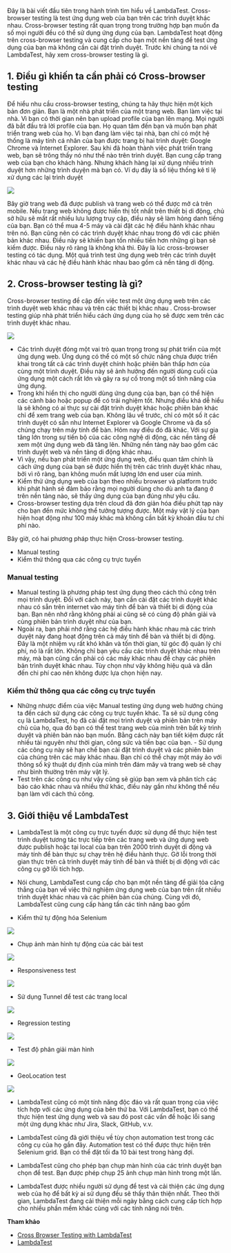Đây là bài viết đầu tiên trong hành trình tìm hiểu về LambdaTest. Cross-browser testing là test ứng dụng web của bạn trên các trình duyệt khác nhau. Cross-browser testing rất quan trọng trong trường hợp bạn muốn đa số mọi người đều có thể sử dụng ứng dụng của bạn. LambdaTest hoạt động trên cross-browser testing và cung cấp cho bạn một nền tảng để test ứng dụng của bạn mà không cần cài đặt trình duyệt. Trước khi chúng ta nói về LambdaTest, hãy xem cross-browser testing là gì.

## 1. Điều gì khiến ta cần phải có Cross-browser testing

Để hiểu nhu cầu cross-browser testing, chúng ta hãy thực hiện một kịch bản đơn giản. Bạn là một nhà phát triển của một trang web. Bạn làm việc tại nhà. Vì bạn có thời gian nên bạn upload profile của bạn lên mạng. Mọi người đã bắt đầu trả lời profile của bạn. Họ quan tâm đến bạn và muốn bạn phát triển trang web của họ. Vì bạn đang làm việc tại nhà, bạn chỉ có một hệ thống là máy tính cá nhân của bạn được trang bị hai trình duyệt: Google Chrome và Internet Explorer. Sau khi đã hoàn thành việc phát triển trang web, bạn sẽ trông thấy nó như thế nào trên trình duyệt. Bạn cung cấp trang web của bạn cho khách hàng. Nhưng khách hàng lại xử dụng nhiều trình duyệt hơn những trình duyện mà bạn có. Ví dụ đây là số liệu thống kê tỉ lệ xử dụng các lại trình duyệt

![](https://images.viblo.asia/b770594d-e6a1-4a31-ad49-5c0166191350.jpg)

Bây giờ trang web đã được publish và trang web có thể được mở cả trên mobile. Nếu trang web không được hiển thị tốt nhất trên thiết bị di động, chủ sở hữu sẽ mất rất nhiều lưu lượng truy cập, điều này sẽ làm hỏng danh tiếng của bạn. Bạn có thể mua 4-5 máy và cài đặt các hệ điều hành khác nhau trên nó. Bạn cũng nên có các trình duyệt khác nhau trong đó với các phiên bản khác nhau. Điều này sẽ khiến bạn tốn nhiều tiền hơn những gì bạn sẽ kiếm được. Điều này rõ ràng là không khả thi. Đây là lúc cross-browser testing có tác dụng. Một quá trình test ứng dụng web trên các trình duyệt khác nhau và các hệ điều hành khác nhau bao gồm cả nền tảng di động.

## 2. Cross-browser testing là gì?

Cross-browser testing đề cập đến việc test một ứng dụng web trên các trình duyệt web khác nhau và trên các thiết bị khác nhau . Cross-browser testing giúp nhà phát triển hiểu cách ứng dụng của họ sẽ được xem trên các trình duyệt khác nhau.

![](https://images.viblo.asia/a43eda7d-551e-42c7-b87e-1453845dc909.png)

- Các trình duyệt đóng một vai trò quan trọng trong sự phát triển của một ứng dụng web. Ứng dụng có thể có một số chức năng chưa được triển khai trong tất cả các trình duyệt chính hoặc phiên bản thấp hơn của cùng một trình duyệt. Điều này sẽ ảnh hưởng đến người dùng cuối của ứng dụng một cách rất lớn và gây ra sự cố trong một số tính năng của ứng dụng. 
- Trong khi hiển thị cho người dùng ứng dụng của bạn, bạn có thể hiện các cảnh báo hoặc popup để có trải nghiệm tốt. Nhưng điều khá dễ hiểu là sẽ không có ai thực sự cài đặt trình duyệt khác hoặc phiên bản khác chỉ để xem trang web của bạn. Không lâu về trước, chỉ có một số ít các trình duyệt có sẵn như Internet Explorer và Google Chrome và đa số chúng chạy trên máy tính để bàn. Hôm nay điều đó đã khác. Với sự gia tăng lớn trong sự tiến bộ của các công nghệ di động, các nền tảng để xem một ứng dụng web đã tăng lên. Những nền tảng này bao gồm các trình duyệt web và nền tảng di động khác nhau. 
- Vì vậy, nếu bạn phát triển một ứng dụng web, điều quan tâm chính là cách ứng dụng của bạn sẽ được hiển thị trên các trình duyệt khác nhau, bởi vì rõ ràng, bạn không muốn mất lượng lớn end user của mình. 
- Kiểm thử ứng dụng web của bạn theo nhiều browser và platform trước khi phát hành sẽ đảm bảo rằng mọi người dùng cho dù anh ta đang ở trên nền tảng nào, sẽ thấy ứng dụng của bạn đúng như yêu cầu. 
- Cross-browser testing dựa trên cloud đã đơn giản hóa điều phứt tạp này cho bạn đến mức không thể tưởng tượng được. Một máy vật lý của bạn hiện hoạt động như 100 máy khác mà không cần bất kỳ khoản đầu tư chi phí nào.

Bây giờ, có hai phương pháp thực hiện Cross-browser testing.

- Manual testing
- Kiểm thử thông qua các công cụ trực tuyến
 
### Manual testing

- Manual testing là phương pháp test ứng dụng theo cách thủ công trên mọi trình duyệt. Đối với cách này, bạn cần cài đặt các trình duyệt khác nhau có sẵn trên internet vào máy tính để bàn và thiết bị di động của bạn. Bạn nên nhớ rằng không phải ai cũng sẽ có cùng độ phân giải và cùng phiên bản trình duyệt như của bạn. 
- Ngoài ra, bạn phải nhớ rằng các hệ điều hành khác nhau mà các trình duyệt này đang hoạt động trên cả máy tính để bàn và thiết bị di động. Đây là một nhiệm vụ rất khó khăn và tốn thời gian, từ góc độ quản lý chi phí, nó là rất lớn. Không chỉ bạn yêu cầu các trình duyệt khác nhau trên máy, mà bạn cũng cần phải có các máy khác nhau để chạy các phiên bản trình duyệt khác nhau. Tùy chọn như vậy không hiệu quả và dẫn đến chi phí cao nên không được lựa chọn hiện nay.
 
### Kiểm thử thông qua các công cụ trực tuyến

- Những nhược điểm của việc Manual testing ứng dụng web hướng chúng ta đến cách sử dụng các công cụ trực tuyến khác. Ta sẽ sử dụng công cụ là LambdaTest, họ đã cài đặt mọi trình duyệt và phiên bản trên máy chủ của họ, qua đó bạn có thể test trang web của mình trên bất kỳ trình duyệt và phiên bản nào bạn muốn. Bằng cách này bạn tiết kiệm được rất nhiều tài nguyên như thời gian, công sức và tiền bạc của bạn. - Sử dụng các công cụ này sẽ hạn chế bạn cài đặt trình duyệt và các phiên bản của chúng trên các máy khác nhau. Bạn chỉ có thể chạy một máy ảo với thông số kỹ thuật dự định của mình trên đám mây và trang web sẽ chạy như bình thường trên máy vật lý. 
- Test trên các công cụ như vậy cũng sẽ giúp bạn xem và phân tích các báo cáo khác nhau và nhiều thứ khác, điều này gần như không thể nếu bạn làm với cách thủ công.

## 3. Giới thiệu về LambdaTest

- LambdaTest là một công cụ trực tuyến được sử dụng để thực hiện test trình duyệt tương tác trực tiếp trên các trang web và ứng dụng web được publish hoặc tại local của bạn trên 2000 trình duyệt di động và máy tính để bàn thực sự chạy trên hệ điều hành thực. Gỡ lỗi trong thời gian thực trên cả trình duyệt máy tính để bàn và thiết bị di động với các công cụ gỡ lỗi tích hợp. 
- Nói chung, LambdaTest cung cấp cho bạn một nền tảng để giải tỏa căng thẳng của bạn về việc thử nghiệm ứng dụng web của bạn trên rất nhiều trình duyệt khác nhau và các phiên bản của chúng. Cùng với đó, LambdaTest cũng cung cấp hàng tấn các tính năng bao gồm

- Kiểm thử tự động hóa Selenium

![](https://images.viblo.asia/6afb6f56-63e7-43cc-809f-bb71a60bc98a.png)

- Chụp ảnh màn hình tự động của các bài test

![](https://images.viblo.asia/40d6da91-0ea4-4bcd-bc4b-9e57371c11ca.png)

- Responsiveness test

![](https://images.viblo.asia/2c71e464-b6d5-4c60-b498-a8f76c078609.png)

- Sử dụng Tunnel để test các trang local

![](https://images.viblo.asia/630c813b-4956-4010-9913-70d9591a3a5f.png)

- Regression testing

![](https://images.viblo.asia/df8a7e68-93ff-4bac-a60d-1c74eb0ee82f.png)

- Test độ phân giải màn hình

![](https://images.viblo.asia/04436d1f-2195-4756-89be-aef7a283e366.png)

- GeoLocation test

![](https://images.viblo.asia/cb240dd3-eefe-4fc6-af5e-915cdc343790.png)

- LambdaTest cũng có một tính năng độc đáo và rất quan trọng của việc tích hợp với các ứng dụng của bên thứ ba. Với LambdaTest, bạn có thể thực hiện test ứng dụng web và sau đó post các vấn đề hoặc lỗi sang một ứng dụng khác như Jira, Slack, GitHub, v.v.

- LambdaTest cũng đã giới thiệu về tùy chọn automation test trong các công cụ của họ gần đây. Automation test có thể được thực hiện trên Selenium grid. Bạn có thể đặt tối đa 10 bài test trong hàng đợi. 
- LambdaTest cũng cho phép bạn chụp màn hình của các trình duyệt bạn chọn để test. Bạn được phép chụp 25 ảnh chụp màn hình trong một lần.

- LambdaTest được nhiều người sử dụng để test và cải thiện các ứng dụng web của họ để bất kỳ ai sử dụng đều sẽ thấy thân thiện nhất. Theo thời gian, LambdaTest đang cải thiện mỗi ngày bằng cách cung cấp tích hợp cho nhiều phần mềm khác cùng với các tính năng nói trên.

**Tham khảo**

- [Cross Browser Testing with LambdaTest](https://www.toolsqa.com/lambda-test/cross-browser-testing-with-lambdatest/)
- [LambdaTest](https://www.lambdatest.com/)